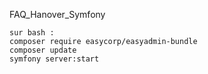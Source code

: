 
FAQ_Hanover_Symfony

    sur bash :
    composer require easycorp/easyadmin-bundle
    composer update
    symfony server:start

